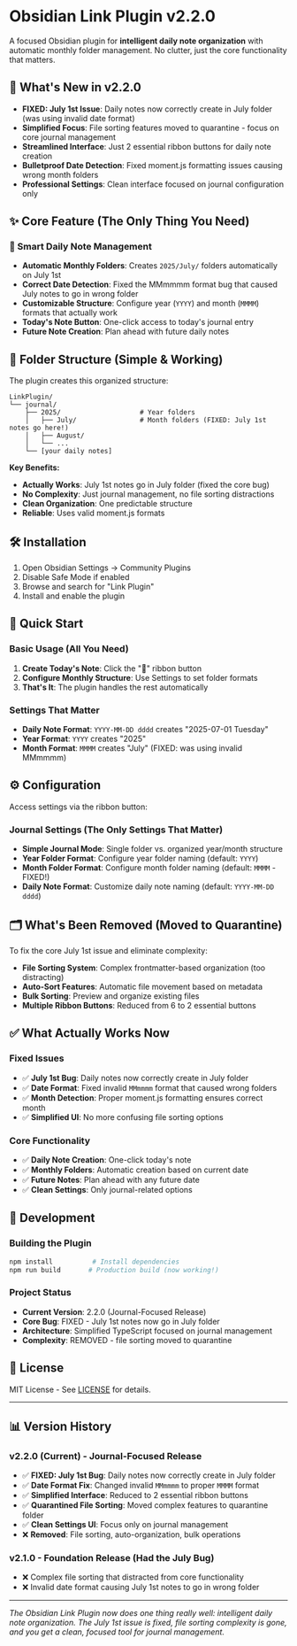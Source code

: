 # Obsidian Link Plugin v2.2.0

A focused Obsidian plugin for **intelligent daily note organization** with automatic monthly folder management. No clutter, just the core functionality that matters.

## 🚀 What's New in v2.2.0

- **FIXED: July 1st Issue**: Daily notes now correctly create in July folder (was using invalid date format)
- **Simplified Focus**: File sorting features moved to quarantine - focus on core journal management
- **Streamlined Interface**: Just 2 essential ribbon buttons for daily note creation
- **Bulletproof Date Detection**: Fixed moment.js formatting issues causing wrong month folders
- **Professional Settings**: Clean interface focused on journal configuration only

## ✨ Core Feature (The Only Thing You Need)

### 🎯 Smart Daily Note Management
- **Automatic Monthly Folders**: Creates `2025/July/` folders automatically on July 1st
- **Correct Date Detection**: Fixed the MMmmmm format bug that caused July notes to go in wrong folder
- **Customizable Structure**: Configure year (`YYYY`) and month (`MMMM`) formats that actually work
- **Today's Note Button**: One-click access to today's journal entry
- **Future Note Creation**: Plan ahead with future daily notes

## 📁 Folder Structure (Simple & Working)

The plugin creates this organized structure:

```
LinkPlugin/
└── journal/
    ├── 2025/                    # Year folders
    │   ├── July/                # Month folders (FIXED: July 1st notes go here!)
    │   ├── August/
    │   └── ...
    └── [your daily notes]
```

**Key Benefits:**
- **Actually Works**: July 1st notes go in July folder (fixed the core bug)
- **No Complexity**: Just journal management, no file sorting distractions
- **Clean Organization**: One predictable structure
- **Reliable**: Uses valid moment.js formats

## 🛠️ Installation

1. Open Obsidian Settings → Community Plugins
2. Disable Safe Mode if enabled
3. Browse and search for "Link Plugin"
4. Install and enable the plugin

## 📖 Quick Start

### Basic Usage (All You Need)
1. **Create Today's Note**: Click the "📝" ribbon button
2. **Configure Monthly Structure**: Use Settings to set folder formats
3. **That's It**: The plugin handles the rest automatically

### Settings That Matter
- **Daily Note Format**: `YYYY-MM-DD dddd` creates "2025-07-01 Tuesday"
- **Year Format**: `YYYY` creates "2025" 
- **Month Format**: `MMMM` creates "July" (FIXED: was using invalid MMmmmm)

## ⚙️ Configuration

Access settings via the ribbon button:

### Journal Settings (The Only Settings That Matter)
- **Simple Journal Mode**: Single folder vs. organized year/month structure
- **Year Folder Format**: Configure year folder naming (default: `YYYY`)
- **Month Folder Format**: Configure month folder naming (default: `MMMM` - FIXED!)
- **Daily Note Format**: Customize daily note naming (default: `YYYY-MM-DD dddd`)

## 🗂️ What's Been Removed (Moved to Quarantine)

To fix the core July 1st issue and eliminate complexity:

- **File Sorting System**: Complex frontmatter-based organization (too distracting)
- **Auto-Sort Features**: Automatic file movement based on metadata
- **Bulk Sorting**: Preview and organize existing files
- **Multiple Ribbon Buttons**: Reduced from 6 to 2 essential buttons

## ✅ What Actually Works Now

### Fixed Issues
- ✅ **July 1st Bug**: Daily notes now correctly create in July folder
- ✅ **Date Format**: Fixed invalid `MMmmmm` format that caused wrong folders
- ✅ **Month Detection**: Proper moment.js formatting ensures correct month
- ✅ **Simplified UI**: No more confusing file sorting options

### Core Functionality
- ✅ **Daily Note Creation**: One-click today's note
- ✅ **Monthly Folders**: Automatic creation based on current date
- ✅ **Future Notes**: Plan ahead with any future date
- ✅ **Clean Settings**: Only journal-related options

## 🚧 Development

### Building the Plugin
```bash
npm install          # Install dependencies
npm run build       # Production build (now working!)
```

### Project Status
- **Current Version**: 2.2.0 (Journal-Focused Release)
- **Core Bug**: FIXED - July 1st notes now go in July folder
- **Architecture**: Simplified TypeScript focused on journal management
- **Complexity**: REMOVED - file sorting moved to quarantine

## 📄 License

MIT License - See [LICENSE](LICENSE) for details.

---

## 📊 Version History

### v2.2.0 (Current) - Journal-Focused Release
- ✅ **FIXED: July 1st Bug**: Daily notes now correctly create in July folder
- ✅ **Date Format Fix**: Changed invalid `MMmmmm` to proper `MMMM` format
- ✅ **Simplified Interface**: Reduced to 2 essential ribbon buttons
- ✅ **Quarantined File Sorting**: Moved complex features to quarantine folder
- ✅ **Clean Settings UI**: Focus only on journal management
- ❌ **Removed**: File sorting, auto-organization, bulk operations

### v2.1.0 - Foundation Release (Had the July Bug)
- ❌ Complex file sorting that distracted from core functionality
- ❌ Invalid date format causing July 1st notes to go in wrong folder

---

*The Obsidian Link Plugin now does one thing really well: intelligent daily note organization. The July 1st issue is fixed, file sorting complexity is gone, and you get a clean, focused tool for journal management.*